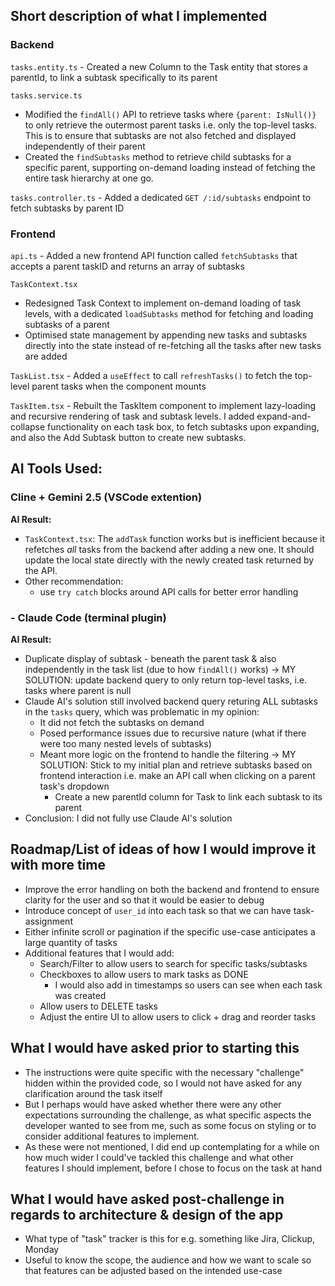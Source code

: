 ## Short description of what I implemented

### Backend
`tasks.entity.ts` - Created a new Column to the Task entity that stores a parentId, to link a subtask specifically to its parent

`tasks.service.ts` 

- Modified the `findAll()` API to retrieve tasks where `{parent: IsNull()}` to only retrieve the outermost parent tasks i.e. only the top-level tasks. This is to ensure that subtasks are not also fetched and displayed independently of their parent
- Created the `findSubtasks` method to retrieve child subtasks for a specific parent, supporting on-demand loading instead of fetching the entire task hierarchy at one go.

`tasks.controller.ts` - Added a dedicated `GET /:id/subtasks` endpoint to fetch subtasks by parent ID

### Frontend
`api.ts` - Added a new frontend API function called `fetchSubtasks` that accepts a parent taskID and returns an array of subtasks

`TaskContext.tsx`

- Redesigned Task Context to implement on-demand loading of task levels, with a dedicated `loadSubtasks` method for fetching and loading subtasks of a parent
- Optimised state management by appending new tasks and subtasks directly into the state instead of re-fetching all the tasks after new tasks are added

`TaskList.tsx` - Added a `useEffect` to call `refreshTasks()` to fetch the top-level parent tasks when the component mounts

`TaskItem.tsx` - Rebuilt the TaskItem component to implement lazy-loading and recursive rendering of task and subtask levels. I added expand-and-collapse functionality on each task box, to fetch subtasks upon expanding, and also the Add Subtask button to create new subtasks.

## AI Tools Used:
### Cline + Gemini 2.5 (VSCode extention)
__AI Result:__
- `TaskContext.tsx`: The `addTask` function works but is inefficient because it refetches *all* tasks from the backend after adding a new one. It should update the local state directly with the newly created task returned by the API.
- Other recommendation:
    - use `try catch` blocks around API calls for better error handling


### - Claude Code (terminal plugin)
__AI Result:__
- Duplicate display of subtask - beneath the parent task & also independently in the task list (due to how `findAll()` works)
    -> MY SOLUTION: update backend query to only return top-level tasks, i.e. tasks where parent is null
- Claude AI's solution still involved backend query returing ALL subtasks in the `tasks` query, which was problematic in my opinion:
    - It did not fetch the subtasks on demand
    - Posed performance issues due to recursive nature (what if there were too many nested levels of subtasks)
    - Meant more logic on the frontend to handle the filtering
    -> MY SOLUTION: Stick to my initial plan and retrieve subtasks based on frontend interaction i.e. make an API call when clicking on a parent task's dropdown
        - Create a new parentId column for Task to link each subtask to its parent
- Conclusion: I did not fully use Claude AI's solution

## Roadmap/List of ideas of how I would improve it with more time

- Improve the error handling on both the backend and frontend to ensure clarity for the user and so that it would be easier to debug
- Introduce concept of `user_id` into each task so that we can have task-assignment
- Either infinite scroll or pagination if the specific use-case anticipates a large quantity of tasks
- Additional features that I would add:
    - Search/Filter to allow users to search for specific tasks/subtasks
    - Checkboxes to allow users to mark tasks as DONE
        - I would also add in timestamps so users can see when each task was created
    - Allow users to DELETE tasks
    - Adjust the entire UI to allow users to click + drag and reorder tasks


## What I would have asked prior to starting this
- The instructions were quite specific with the necessary "challenge" hidden within the provided code, so I would not have asked for any clarification around the task itself
- But I perhaps would have asked whether there were any other expectations surrounding the challenge, as what specific aspects the developer wanted to see from me, such as some focus on styling or to consider additional features to implement. 
- As these were not mentioned, I did end up contemplating for a while on how much wider I could've tackled this challenge and what other features I should implement, before I chose to focus on the task at hand

## What I would have asked post-challenge in regards to architecture & design of the app
- What type of "task" tracker is this for e.g. something like Jira, Clickup, Monday
- Useful to know the scope, the audience and how we want to scale so that features can be adjusted based on the intended use-case